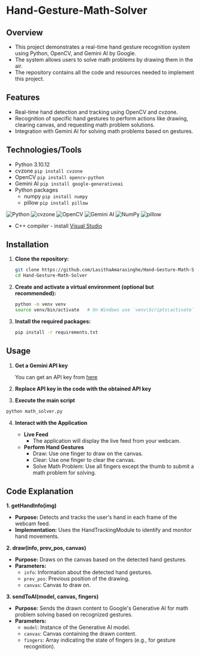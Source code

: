 # Hand-Gesture-Math-Solver

## Overview
- This project demonstrates a real-time hand gesture recognition system using Python, OpenCV, and Gemini AI by Google.
- The system allows users to solve math problems by drawing them in the air.
- The repository contains all the code and resources needed to implement this project.

## Features

- Real-time hand detection and tracking using OpenCV and cvzone.
- Recognition of specific hand gestures to perform actions like drawing, clearing canvas, and requesting math problem solutions.
- Integration with Gemini AI for solving math problems based on gestures.

## Technologies/Tools

* Python 3.10.12
* cvzone `pip install cvzone`
* OpenCV `pip install opencv-python`  
* Gemini AI `pip install google-generativeai`
* Python packages
  * numpy `pip install numpy` 
  * pillow `pip install pillow`
 
![Python](https://img.shields.io/badge/python-3670A0?logo=python&logoColor=FFFF00)
![cvzone](https://img.shields.io/badge/cvzone_-orange)
![OpenCV](https://img.shields.io/badge/opencv-%23white.svg?logo=opencv&logoColor=white)
![Gemini AI](https://img.shields.io/badge/Gemini%20AI_-%238E75B2?logo=googlegemini&logoColor=white)
![NumPy](https://img.shields.io/badge/numpy-%23013243.svg?logo=numpy&logoColor=white)
![pillow](https://img.shields.io/badge/pillow_-blue)

* C++ compiler - install [Visual Studio](https://visualstudio.microsoft.com/downloads/)

## Installation
 
  1. **Clone the repository:**
 
     ```bash
     git clone https://github.com/LasithaAmarasinghe/Hand-Gesture-Math-Solver.git
     cd Hand-Gesture-Math-Solver
     ```
 
  2. **Create and activate a virtual environment (optional but recommended):**

     ```bash
     python -m venv venv
     source venv/bin/activate   # On Windows use `venv\Scripts\activate`
     ```
 
  3. **Install the required packages:**
 
     ```bash
     pip install -r requirements.txt
     ```
## Usage
  1. **Get a Gemini API key**

     You can get an API key from [here](https://aistudio.google.com/app/apikey)

  2. **Replace API key in the code with the obtained API key**
     
  3. **Execute the main script**

```bash
python math_solver.py
```
 4. **Interact with the Application**
   
     * **Live Feed**
        * The application will display the live feed from your webcam.
     * **Perform Hand Gestures**
        * Draw: Use one finger to draw on the canvas.
        * Clear: Use one finger to clear the canvas.
        * Solve Math Problem: Use all fingers except the thumb to submit a math problem for solving.
      
## Code Explanation

 **1. getHandInfo(img)**

   * **Purpose:** Detects and tracks the user's hand in each frame of the webcam feed.
   * **Implementation:** Uses the HandTrackingModule to identify and monitor hand movements.

 **2. draw(info, prev_pos, canvas)**

   * **Purpose:** Draws on the canvas based on the detected hand gestures.
   * **Parameters:**
        * `info`: Information about the detected hand gestures.
        * `prev_pos`: Previous position of the drawing.
        * `canvas`: Canvas to draw on.

**3. sendToAI(model, canvas, fingers)**

- **Purpose:** Sends the drawn content to Google's Generative AI for math problem solving based on recognized gestures.
- **Parameters:**
  - `model`: Instance of the Generative AI model.
  - `canvas`: Canvas containing the drawn content.
  - `fingers`: Array indicating the state of fingers (e.g., for gesture recognition).


